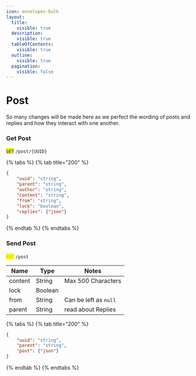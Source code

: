 ```yaml
---
icon: envelopes-bulk
layout:
  title:
    visible: true
  description:
    visible: true
  tableOfContents:
    visible: true
  outline:
    visible: true
  pagination:
    visible: false
---
```


# Post

So many changes will be made here as we perfect the wording of posts and replies and how they interact with one another.

### Get Post

<mark style="color:blue;">`GET`</mark> `/post/{UUID}`

{% tabs %}
{% tab title="200" %}
```json
{
    "uuid": "string",
    "parent": "string",
    "author": "string",
    "content": "string",
    "from": "string",
    "lock": "boolean",
    "replies": {"json"}
}
```
{% endtab %}
{% endtabs %}

### Send Post

<mark style="color:orange;">`PUT`</mark> `/post`

| Name    | Type    | Notes                 |
| ------- | ------- | --------------------- |
| content | String  | Max 500 Characters    |
| lock    | Boolean |                       |
| from    | String  | Can be left as `null` |
| parent  | String  | read about Replies    |

{% tabs %}
{% tab title="200" %}
```json
{
    "uuid": "string",
    "parent": "string",
    "post": {"json"}
}
```
{% endtab %}
{% endtabs %}

